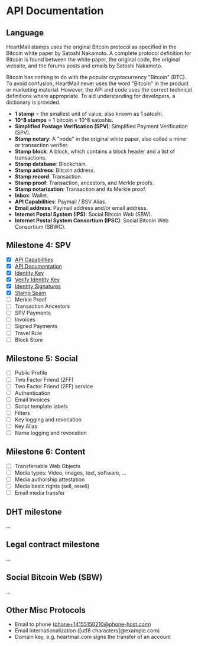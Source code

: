 API Documentation
=================

## Language

HeartMail stamps uses the original Bitcoin protocol as specified in the Bitcoin
white paper by Satoshi Nakamoto. A complete protocol definition for Bitcoin is
found between the white paper, the original code, the original website, and the
forums posts and emails by Satoshi Nakamoto.

Bitcoin has nothing to do with the popular cryptocurrency "Bitcoin" (BTC). To
avoid confusion, HeartMail never uses the word "Bitcoin" in the product or
marketing material. However, the API and code uses the correct technical
definitions where appropriate. To aid understanding for developers, a dictionary
is provided.

* **1 stamp** = the smallest unit of value, also known as 1 satoshi.
* **10^8 stamps** = 1 bitcoin = 10^8 satoshis.
* **Simplified Postage Verification (SPV)**: Simplified Payment Verification (SPV).
* **Stamp notary**: A "node" in the original white paper, also called a miner or transaction verifier.
* **Stamp block**: A block, which contains a block header and a list of transactions.
* **Stamp database**: Blockchain.
* **Stamp address**: Bitcoin address.
* **Stamp record**: Transaction.
* **Stamp proof**: Transaction, ancestors, and Merkle proofs.
* **Stamp notarization**: Transaction and its Merkle proof.
* **Inbox**: Wallet.
* **API Capabilities**: Paymail / BSV Alias.
* **Email address**: Paymail address and/or email address.
* **Internet Postal System (IPS)**: Social Bitcoin Web (SBW).
* **Internet Postal System Consortium (IPSC)**: Social Bitcoin Web Consortium (SBWC).

## Milestone 4: SPV

* [x] [API Capabilities](./api-capabilities.md)
* [x] [API Documentation](./api-documentation.md)
* [x] [Identity Key](./identity-key.md)
* [x] [Verify Identity Key](./verify-identity-key.md)
* [x] [Identity Signatures](./identity-signatures.md)
* [x] [Stamp Spam](./stamp-spam.md)
* [ ] Merkle Proof
* [ ] Transaction Ancestors
* [ ] SPV Payments
* [ ] Invoices
* [ ] Signed Payments
* [ ] Travel Rule
* [ ] Block Store

## Milestone 5: Social
* [ ] Public Profile
* [ ] Two Factor Friend (2FF)
* [ ] Two Factor Friend (2FF) service
* [ ] Authentication
* [ ] Email Invoices
* [ ] Script template labels
* [ ] Filters
* [ ] Key logging and revocation
* [ ] Key Alias
* [ ] Name logging and revocation

## Milestone 6: Content
* [ ] Transferrable Web Objects
* [ ] Media types: Video, images, text, software, ...
* [ ] Media authorship attestation
* [ ] Media basic rights (sell, resell)
* [ ] Email media transfer

## DHT milestone

...

## Legal contract milestone

...

## Social Bitcoin Web (SBW)

...

## Other Misc Protocols

* Email to phone (phone+14155150210@phone-host.com)
* Email internationalization ([utf8 characters]@example.com)
* Domain key, e.g. heartmail.com signs the transfer of an account